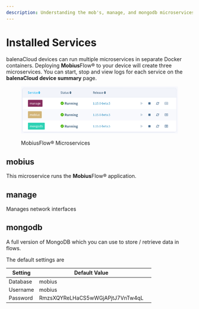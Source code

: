 ```yaml
---
description: Understanding the mob's, manage, and mongodb microservices
---
```


# Installed Services

balenaCloud devices can run multiple microservices in separate Docker containers. Deploying **Mobius**Flow® to your device will create three microservices. You can start, stop and view logs for each service on the **balenaCloud device summary** page.

<figure><img src="../../.gitbook/assets/Balena Microservices.png" alt=""><figcaption><p>MobiusFlow® Microservices</p></figcaption></figure>

## mobius

This microservice runs the **Mobius**Flow® application.&#x20;

## manage

Manages network interfaces&#x20;

## mongodb

A full version of MongoDB which you can use to store / retrieve data in flows.

The default settings are

<table><thead><tr><th>Setting</th><th>Default Value</th><th data-hidden></th></tr></thead><tbody><tr><td>Database</td><td>mobius</td><td></td></tr><tr><td>Username</td><td>mobius</td><td></td></tr><tr><td>Password</td><td>RmzsXQYReLHaCS5wWGjAPjtJ7VnTw4qL</td><td></td></tr></tbody></table>
